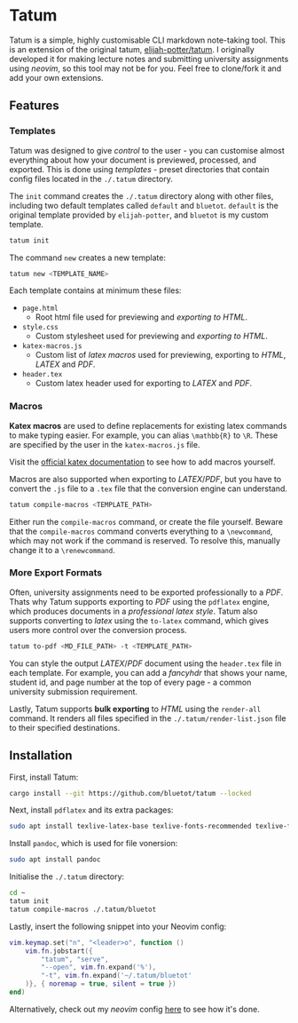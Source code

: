 # Tatum

Tatum is a simple, highly customisable CLI markdown note-taking tool. This is an extension of the original tatum, [elijah-potter/tatum](https://github.com/elijah-potter/tatum). I originally developed it for making lecture notes and submitting university assignments using _neovim_, so this tool may not be for you. Feel free to clone/fork it and add your own extensions.

## Features

### Templates

Tatum was designed to give _control_ to the user - you can customise almost everything about how your document is previewed, processed, and exported. This is done using _templates_ - preset directories that contain config files located in the `./.tatum` directory. 

The `init` command creates the `./.tatum` directory along with other files, including two default templates called `default` and `bluetot`. `default` is the original template provided by `elijah-potter`, and `bluetot` is my custom template.

```bash
tatum init
```

The command `new` creates a new template:

```bash
tatum new <TEMPLATE_NAME>
```

Each template contains at minimum these files:

- `page.html`
    * Root html file used for previewing and _exporting to HTML_.
- `style.css`
    * Custom stylesheet used for previewing and _exporting to HTML_.
- `katex-macros.js`
    * Custom list of _latex macros_ used for previewing, exporting to _HTML_, _LATEX_ and _PDF_.
- `header.tex`
    * Custom latex header used for exporting to _LATEX_ and _PDF_.

### Macros

__Katex macros__ are used to define replacements for existing latex commands to make typing easier. For example, you can alias `\mathbb{R}` to `\R`. These are specified by the user in the `katex-macros.js` file.

Visit the [official katex documentation](https://katex.org/docs/supported.html#macros) to see how to add macros yourself.

Macros are also supported when exporting to _LATEX_/_PDF_, but you have to convert the `.js` file to a `.tex` file that the conversion engine can understand. 

```bash
tatum compile-macros <TEMPLATE_PATH>
```

Either run the `compile-macros` command, or create the file yourself. Beware that the `compile-macros` command converts everything to a `\newcommand`, which may not work if the command is reserved. To resolve this, manually change it to a `\renewcommand`.

### More Export Formats

Often, university assignments need to be exported professionally to a _PDF_. Thats why Tatum supports exporting to _PDF_ using the `pdflatex` engine, which produces documents in a _professional latex style_. Tatum also supports converting to _latex_ using the `to-latex` command, which gives users more control over the conversion process. 

```bash
tatum to-pdf <MD_FILE_PATH> -t <TEMPLATE_PATH>
```

You can style the output _LATEX_/_PDF_ document using the `header.tex` file in each template. For example, you can add a _fancyhdr_ that shows your name, student id, and page number at the top of every page - a common university submission requirement.

Lastly, Tatum supports __bulk exporting__ to _HTML_ using the `render-all` command. It renders all files specified in the `./.tatum/render-list.json` file to their specified destinations.

## Installation

First, install Tatum:

```bash
cargo install --git https://github.com/bluetot/tatum --locked
```

Next, install `pdflatex` and its extra packages:

```bash
sudo apt install texlive-latex-base texlive-fonts-recommended texlive-fonts-extra texlive-latex-extra
```

Install `pandoc`, which is used for file vonersion:

```bash
sudo apt install pandoc
```

Initialise the `./.tatum` directory:

```bash
cd ~
tatum init
tatum compile-macros ./.tatum/bluetot
```

Lastly, insert the following snippet into your Neovim config:

```lua
vim.keymap.set("n", "<leader>o", function ()
    vim.fn.jobstart({
        "tatum", "serve", 
        "--open", vim.fn.expand('%'), 
        "-t", vim.fn.expand('~/.tatum/bluetot'
    )}, { noremap = true, silent = true })
end)
```

Alternatively, check out my _neovim_ config [here](https://github.com/BlueTot/nvim-config/public) to see how it's done.
